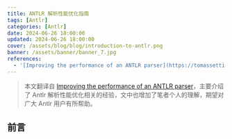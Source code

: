 ```yaml
---
title: ANTLR 解析性能优化指南
tags: [Antlr]
categories: [Antlr]
date: 2024-06-26 18:00:00
updated: 2024-06-26 18:00:00
cover: /assets/blog/blog/introduction-to-antlr.png
banner: /assets/banner/banner_7.jpg
references:
  - '[Improving the performance of an ANTLR parser](https://tomassetti.me/improving-the-performance-of-an-antlr-parser/)'
---
```


> 本文翻译自 [Improving the performance of an ANTLR parser](https://tomassetti.me/improving-the-performance-of-an-antlr-parser/)，主要介绍了 Antlr 解析性能优化相关的经验，文中也增加了笔者个人的理解，期望对广大 Antlr 用户有所帮助。

## 前言
